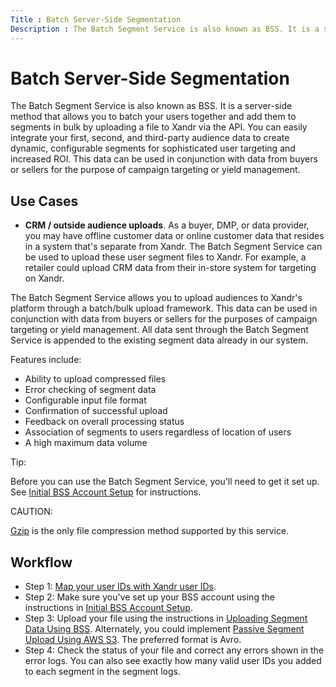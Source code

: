 ```yaml
---
Title : Batch Server-Side Segmentation
Description : The Batch Segment Service is also known as BSS. It is a server-side
---
```



# Batch Server-Side Segmentation



The Batch Segment Service is also known as BSS. It is a server-side
method that allows you to batch your users together and add them to
segments in bulk by uploading a file to Xandr via the API. You can
easily integrate your first, second, and third-party audience data to
create dynamic, configurable segments for sophisticated user targeting
and increased ROI. This data can be used in conjunction with data from
buyers or sellers for the purpose of campaign targeting or yield
management.

<div id="buy-side-service-template__BatchServerSideSegmentation-UseCases"
>

## Use Cases

- **CRM / outside audience uploads**. As a buyer, DMP, or data provider,
  you may have offline customer data or online customer data that
  resides in a system that's separate from Xandr. The Batch Segment
  Service can be used to upload these user segment files to Xandr. For
  example, a retailer could upload CRM data from their in-store system
  for targeting on Xandr.

The Batch Segment Service allows you to upload audiences to Xandr's
platform through a batch/bulk upload framework. This data can be used in
conjunction with data from buyers or sellers for the purposes of
campaign targeting or yield management. All data sent through the Batch
Segment Service is appended to the existing segment data already in our
system.

Features include:

- Ability to upload compressed files
- Error checking of segment data
- Configurable input file format
- Confirmation of successful upload
- Feedback on overall processing status
- Association of segments to users regardless of location of users
- A high maximum data volume



<div id="buy-side-service-template__note_ds5_yfw_5wb"
class="note tip note_tip">

Tip:

Before you can use the Batch Segment Service, you'll need to get it set
up. See <a
href="https://docs.xandr.com/bundle/xandr-api/page/initial-bss-account-setup.html"
class="xref" target="_blank">Initial BSS Account Setup</a> for
instructions.



<div id="buy-side-service-template__note_ehg_1gw_5wb"
class="note caution note_caution">

CAUTION:

<a href="https://en.wikipedia.org/wiki/Gzip" class="xref"
target="_blank">Gzip</a> is the only file compression method supported
by this service.



<div id="buy-side-service-template__section_l55_2gw_5wb"
>

## **Workflow**

- Step 1: <a
  href="https://docs.xandr.com/bundle/invest_invest-standard/page/topics/user-id-mapping-with-getuid-and-mapuid.html"
  class="xref" target="_blank">Map your user IDs with Xandr user IDs</a>.
- Step 2: Make sure you've set up your BSS account using the
  instructions in <a
  href="https://docs.xandr.com/bundle/xandr-api/page/initial-bss-account-setup.html"
  class="xref" target="_blank">Initial BSS Account Setup</a>.
- Step 3: Upload your file using the instructions in <a
  href="https://docs.xandr.com/bundle/xandr-api/page/uploading-segment-data-using-bss.html"
  class="xref" target="_blank">Uploading Segment Data Using BSS</a>.
  Alternately, you could implement <a
  href="https://docs.xandr.com/bundle/xandr-api/page/passive-segment-upload-using-aws-s3.html"
  class="xref" target="_blank">Passive Segment Upload Using AWS S3</a>.
  The preferred format is Avro.
- Step 4: Check the status of your file and correct any errors shown in
  the error logs. You can also see exactly how many valid user IDs you
  added to each segment in the segment logs.






